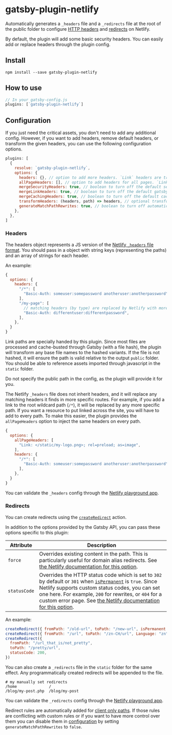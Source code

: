 # gatsby-plugin-netlify

Automatically generates a `_headers` file and a `_redirects` file at the root of the public folder to configure
[HTTP headers](https://www.netlify.com/docs/headers-and-basic-auth) and [redirects](https://www.netlify.com/docs/redirects) on Netlify.

By default, the plugin will add some basic security headers. You can easily add or replace headers through the plugin config.

## Install

`npm install --save gatsby-plugin-netlify`

## How to use

```javascript
// In your gatsby-config.js
plugins: [`gatsby-plugin-netlify`]
```

## Configuration

If you just need the critical assets, you don't need to add any additional
config. However, if you want to add headers, remove default headers, or
transform the given headers, you can use the following configuration options.

```javascript
plugins: [
  {
    resolve: `gatsby-plugin-netlify`,
    options: {
      headers: {}, // option to add more headers. `Link` headers are transformed by the below criteria
      allPageHeaders: [], // option to add headers for all pages. `Link` headers are transformed by the below criteria
      mergeSecurityHeaders: true, // boolean to turn off the default security headers
      mergeLinkHeaders: true, // boolean to turn off the default gatsby js headers
      mergeCachingHeaders: true, // boolean to turn off the default caching headers
      transformHeaders: (headers, path) => headers, // optional transform for manipulating headers under each path (e.g.sorting), etc.
      generateMatchPathRewrites: true, // boolean to turn off automatic creation of redirect rules for client only paths
    },
  },
]
```

### Headers

The headers object represents a JS version of the
[Netlify `_headers` file format](https://www.netlify.com/docs/headers-and-basic-auth).
You should pass in a object with string keys (representing the paths) and an
array of strings for each header.

An example:

```javascript
{
  options: {
    headers: {
      "/*": [
        "Basic-Auth: someuser:somepassword anotheruser:anotherpassword",
      ],
      "/my-page": [
        // matching headers (by type) are replaced by Netlify with more specific routes
        "Basic-Auth: differentuser:differentpassword",
      ],
    },
  }
}
```

Link paths are specially handed by this plugin. Since most files are processed
and cache-busted through Gatsby (with a file hash), the plugin will transform
any base file names to the hashed variants. If the file is not hashed, it will
ensure the path is valid relative to the output `public` folder. You should be
able to reference assets imported through javascript in the `static` folder.

Do not specify the public path in the config, as the plugin will provide it for
you.

The Netlify `_headers` file does not inherit headers, and it will replace any
matching headers it finds in more specific routes. For example, if you add a
link to the root wildcard path (`/*`), it will be replaced by any more
specific path. If you want a resource to put linked across the site, you will
have to add to every path. To make this easier, the plugin provides the
`allPageHeaders` option to inject the same headers on every path.

```javascript
{
  options: {
    allPageHeaders: [
      "Link: </static/my-logo.png>; rel=preload; as=image",
    ],
    headers: {
      "/*": [
        "Basic-Auth: someuser:somepassword anotheruser:anotherpassword",
      ],
    },
  }
}
```

You can validate the `_headers` config through the
[Netlify playground app](https://play.netlify.com/headers).

### Redirects

You can create redirects using the [`createRedirect`](https://gatsbyjs.org/docs/actions/#createRedirect) action.

In addition to the options provided by the Gatsby API, you can pass these options specific to this plugin:

| Attribute    | Description                                                                                                                                                                                                                                                                                                                                                                                                  |
| ------------ | ------------------------------------------------------------------------------------------------------------------------------------------------------------------------------------------------------------------------------------------------------------------------------------------------------------------------------------------------------------------------------------------------------------ |
| `force`      | Overrides existing content in the path. This is particularly useful for domain alias redirects. See [the Netlify documentation for this option](https://www.netlify.com/docs/redirects/#structured-configuration).                                                                                                                                                                                           |
| `statusCode` | Overrides the HTTP status code which is set to `302` by default or `301` when [`isPermanent`](https://gatsbyjs.org/docs/actions/#createRedirect) is `true`. Since Netlify supports custom status codes, you can set one here. For example, `200` for rewrites, or `404` for a custom error page. See [the Netlify documentation for this option](https://www.netlify.com/docs/redirects/#http-status-codes). |

An example:

```javascript
createRedirect({ fromPath: "/old-url", toPath: "/new-url", isPermanent: true })
createRedirect({ fromPath: "/url", toPath: "/zn-CH/url", Language: "zn" })
createRedirect({
  fromPath: "/url_that_is/not_pretty",
  toPath: "/pretty/url",
  statusCode: 200,
})
```

You can also create a `_redirects` file in the `static` folder for the same effect. Any programmatically created redirects will be appended to the file.

```shell
# my manually set redirects
/home              /
/blog/my-post.php  /blog/my-post
```

You can validate the `_redirects` config through the
[Netlify playground app](https://play.netlify.com/redirects).

Redirect rules are automatically added for [client only paths](https://gatsbyjs.org/docs/client-only-routes-and-user-authentication). If those rules are conflicting with custom rules or if you want to have more control over them you can disable them in [configuration](#configuration) by setting `generateMatchPathRewrites` to `false`.
